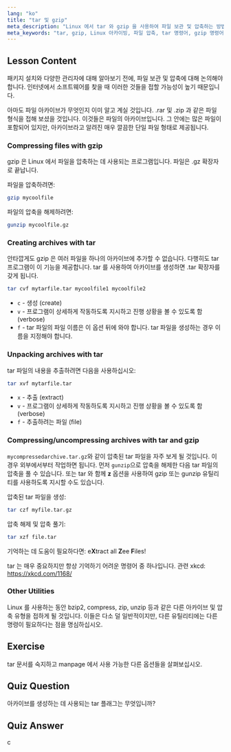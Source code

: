```yaml
---
lang: "ko"
title: "tar 및 gzip"
meta_description: "Linux 에서 tar 와 gzip 을 사용하여 파일 보관 및 압축하는 방법을 배우세요. 파일 생성, 추출 및 압축을 위한 명령어를 이해하세요. 이 초보자 가이드로 시작하세요!"
meta_keywords: "tar, gzip, Linux 아카이빙, 파일 압축, tar 명령어, gzip 명령어, Linux 튜토리얼, 초보자 Linux"
---
```


## Lesson Content

패키지 설치와 다양한 관리자에 대해 알아보기 전에, 파일 보관 및 압축에 대해 논의해야 합니다. 인터넷에서 소프트웨어를 찾을 때 이러한 것들을 접할 가능성이 높기 때문입니다.

아마도 파일 아카이브가 무엇인지 이미 알고 계실 것입니다. .rar 및 .zip 과 같은 파일 형식을 접해 보셨을 것입니다. 이것들은 파일의 아카이브입니다. 그 안에는 많은 파일이 포함되어 있지만, 아카이브라고 알려진 매우 깔끔한 단일 파일 형태로 제공됩니다.

### Compressing files with gzip

gzip 은 Linux 에서 파일을 압축하는 데 사용되는 프로그램입니다. 파일은 .gz 확장자로 끝납니다.

파일을 압축하려면:

```bash
gzip mycoolfile
```

파일의 압축을 해제하려면:

```bash
gunzip mycoolfile.gz
```

### Creating archives with tar

안타깝게도 gzip 은 여러 파일을 하나의 아카이브에 추가할 수 없습니다. 다행히도 tar 프로그램이 이 기능을 제공합니다. tar 를 사용하여 아카이브를 생성하면 .tar 확장자를 갖게 됩니다.

```bash
tar cvf mytarfile.tar mycoolfile1 mycoolfile2
```

- `c` - 생성 (create)
- `v` - 프로그램이 상세하게 작동하도록 지시하고 진행 상황을 볼 수 있도록 함 (verbose)
- `f` - tar 파일의 파일 이름은 이 옵션 뒤에 와야 합니다. tar 파일을 생성하는 경우 이름을 지정해야 합니다.

### Unpacking archives with tar

tar 파일의 내용을 추출하려면 다음을 사용하십시오:

```bash
tar xvf mytarfile.tar
```

- `x` - 추출 (extract)
- `v` - 프로그램이 상세하게 작동하도록 지시하고 진행 상황을 볼 수 있도록 함 (verbose)
- `f` - 추출하려는 파일 (file)

### Compressing/uncompressing archives with tar and gzip

`mycompressedarchive.tar.gz`와 같이 압축된 tar 파일을 자주 보게 될 것입니다. 이 경우 외부에서부터 작업하면 됩니다. 먼저 `gunzip`으로 압축을 해제한 다음 tar 파일의 압축을 풀 수 있습니다. 또는 tar 와 함께 **z** 옵션을 사용하여 gzip 또는 gunzip 유틸리티를 사용하도록 지시할 수도 있습니다.

압축된 tar 파일을 생성:

```bash
tar czf myfile.tar.gz
```

압축 해제 및 압축 풀기:

```bash
tar xzf file.tar
```

기억하는 데 도움이 필요하다면: e**X**tract all **Z**ee **F**iles!

tar 는 매우 중요하지만 항상 기억하기 어려운 명령어 중 하나입니다. 관련 xkcd: <https://xkcd.com/1168/>

### Other Utilities

Linux 를 사용하는 동안 bzip2, compress, zip, unzip 등과 같은 다른 아카이브 및 압축 유형을 접하게 될 것입니다. 이들은 다소 덜 일반적이지만, 다른 유틸리티에는 다른 명령이 필요하다는 점을 명심하십시오.

## Exercise

tar 문서를 숙지하고 manpage 에서 사용 가능한 다른 옵션들을 살펴보십시오.

## Quiz Question

아카이브를 생성하는 데 사용되는 tar 플래그는 무엇입니까?

## Quiz Answer

c
